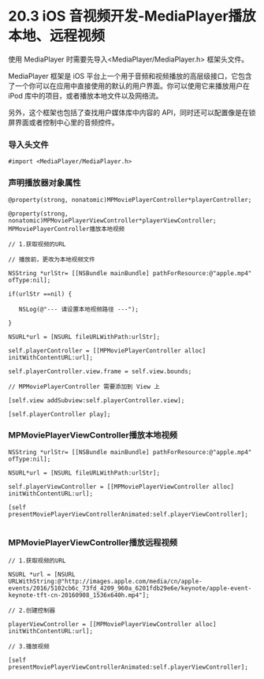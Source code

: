 # 20.3 iOS 音视频开发-MediaPlayer播放本地、远程视频

使用 MediaPlayer 时需要先导入<MediaPlayer/MediaPlayer.h> 框架头文件。

MediaPlayer 框架是 iOS 平台上一个用于音频和视频播放的高层级接口，它包含了一个你可以在应用中直接使用的默认的用户界面。你可以使用它来播放用户在 iPod 库中的项目，或者播放本地文件以及网络流。

另外，这个框架也包括了查找用户媒体库中内容的 API，同时还可以配置像是在锁屏界面或者控制中心里的音频控件。



### 导入头文件

```
#import <MediaPlayer/MediaPlayer.h>

```

### 声明播放器对象属性

```
@property(strong, nonatomic)MPMoviePlayerController*playerController;

@property(strong, nonatomic)MPMoviePlayerViewController*playerViewController;
MPMoviePlayerController播放本地视频

// 1.获取视频的URL

// 播放前，更改为本地视频文件

NSString *urlStr= [[NSBundle mainBundle] pathForResource:@"apple.mp4" ofType:nil];

if(urlStr ==nil) {

   NSLog(@"--- 请设置本地视频路径 ---");

}

NSURL*url = [NSURL fileURLWithPath:urlStr];

self.playerController = [[MPMoviePlayerController alloc] initWithContentURL:url];

self.playerController.view.frame = self.view.bounds;

// MPMoviePlayerController 需要添加到 View 上

[self.view addSubview:self.playerController.view];

[self.playerController play];

```


### MPMoviePlayerViewController播放本地视频

```
NSString *urlStr= [[NSBundle mainBundle] pathForResource:@"apple.mp4" ofType:nil];

NSURL*url = [NSURL fileURLWithPath:urlStr];

self.playerViewController = [[MPMoviePlayerViewController alloc] initWithContentURL:url];

[self presentMoviePlayerViewControllerAnimated:self.playerViewController];


```

### MPMoviePlayerViewController播放远程视频

```
// 1.获取视频的URL

NSURL *url = [NSURL URLWithString:@"http://images.apple.com/media/cn/apple-events/2016/5102cb6c_73fd_4209_960a_6201fdb29e6e/keynote/apple-event-keynote-tft-cn-20160908_1536x640h.mp4"];

// 2.创建控制器

playerViewController = [[MPMoviePlayerViewController alloc] initWithContentURL:url];

// 3.播放视频

[self presentMoviePlayerViewControllerAnimated:self.playerViewController];

```

